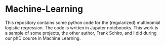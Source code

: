 # Machine-Learning
This repository contains some python code for the (regularized) multinomial logistic regression.
The code is written in Jupyter noteboooks. This work is a sample of some projects, 
the other author, Frank Schiro, and I did during our phD course in Machine Learning.
